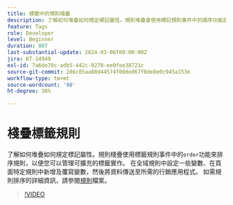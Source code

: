 ```yaml
---
title: 標籤中的規則棧疊
description: 了解如何堆疊如何規定標記屬性。規則堆疊會使用標記規則事件中的順序功能進行規則排序，以便您可以管理可擴展的標記實施。
feature: Tags
role: Developer
level: Beginner
duration: 807
last-substantial-update: 2024-03-06T00:00:00Z
jira: KT-14949
exl-id: 7a6de70c-adb5-442c-9270-ee0fee38721c
source-git-commit: 286c85aa88d44574f00ded67f0de8e0c945a153e
workflow-type: tm+mt
source-wordcount: '98'
ht-degree: 36%

---
```


# 棧疊標籤規則

了解如何堆疊如何規定標記屬性。規則棧疊使用標籤規則事件中的`order`功能來排序規則，以便您可以管理可擴充的標籤實作。 在全域規則中設定一些變數、在頁面特定規則中新增及覆寫變數，然後將資料傳送至所需的行銷應用程式。 如需規則排序的詳細資訊，請參閱[規則](https://experienceleague.adobe.com/docs/experience-platform/tags/ui/rules.html?lang=zh-Hant#rule-ordering)檔案。

>[!VIDEO](https://video.tv.adobe.com/v/3454038/?learn=on&enablevpops&captions=chi_hant)
